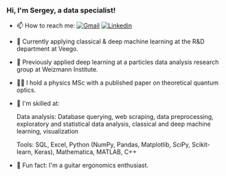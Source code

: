 ### Hi, I'm Sergey, a data specialist!

- 📫 How to reach me: [![Gmail](https://img.shields.io/badge/-c14438?style=flat&logo=Gmail&logoColor=white)](mailto:sergeyv1989@gmail.com)   [![Linkedin](https://img.shields.io/badge/-blue?style=flat&logo=Linkedin&logoColor=white)](https://www.linkedin.com/in/sergey-volkovich/)
- 🚀 Currently applying classical & deep machine learning at the R&D department at Veego.
- 🔬 Previously applied deep learning at a particles data analysis research group at Weizmann Institute.
- 👨‍🎓 I hold a physics MSc with a published paper on theoretical quantum optics.
- 🔧 I'm skilled at:

  Data analysis:	Database querying, web scraping, data preprocessing, exploratory and statistical data analysis, classical and deep machine learning, visualization
  
  Tools:	SQL, Excel, Python (NumPy, Pandas, Matplotlib, SciPy, Scikit-learn, Keras), Mathematica, MATLAB, C++
- 🎸 Fun fact: I'm a guitar ergonomics enthusiast.

<!--
**sergeyv1989/sergeyv1989** is a ✨ _special_ ✨ repository because its `README.md` (this file) appears on your GitHub profile.

Here are some ideas to get you started:

- 🔭 I’m currently working on ...
- 🌱 I’m currently learning ...
- 👯 I’m looking to collaborate on ...
- 🤔 I’m looking for help with ...
- 💬 Ask me about ...
- 📫 How to reach me: ...
- 😄 Pronouns: ...
-->
